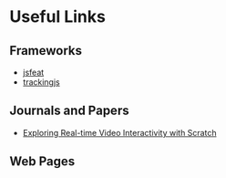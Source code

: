 # Useful Links

## Frameworks

* [jsfeat](http://inspirit.github.io/jsfeat/)
* [trackingjs](trackingjs.com)

## Journals and Papers

* [Exploring Real-time Video Interactivity with Scratch](https://llk.media.mit.edu/papers/tony-hwang-thesis.pdf)

## Web Pages